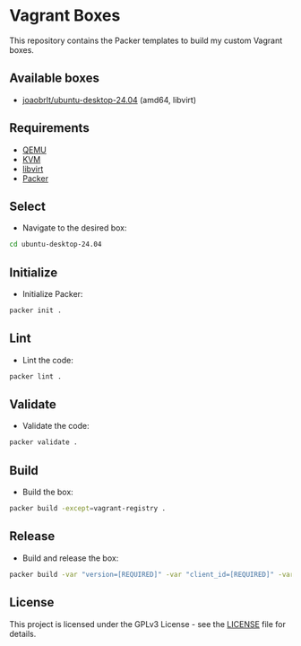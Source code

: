 # Vagrant Boxes

This repository contains the Packer templates to build my custom Vagrant boxes.

## Available boxes

- [joaobrlt/ubuntu-desktop-24.04](https://portal.cloud.hashicorp.com/vagrant/discover/joaobrlt/ubuntu-desktop-24.04) (amd64, libvirt)

## Requirements

- [QEMU](https://www.qemu.org/)
- [KVM](https://linux-kvm.org/)
- [libvirt](https://libvirt.org/)
- [Packer](https://www.packer.io/)

## Select

- Navigate to the desired box:

```bash
cd ubuntu-desktop-24.04
```

## Initialize

- Initialize Packer:

```bash
packer init .
```

## Lint

- Lint the code:

```bash
packer lint .
```

## Validate

- Validate the code:

```bash
packer validate .
```

## Build

- Build the box:

```bash
packer build -except=vagrant-registry .
```

## Release

- Build and release the box:

```bash
packer build -var "version=[REQUIRED]" -var "client_id=[REQUIRED]" -var "client_secret=[REQUIRED]" .
```

## License

This project is licensed under the GPLv3 License - see the [LICENSE](LICENSE) file for details.
